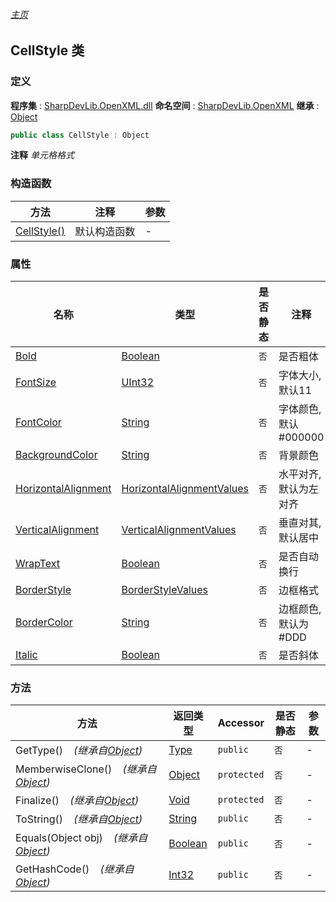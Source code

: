 ###### [主页](./Index.md "主页")
## CellStyle 类
### 定义
**程序集** : [SharpDevLib.OpenXML.dll](./SharpDevLib.OpenXML.assembly.md "SharpDevLib.OpenXML.dll")
**命名空间** : [SharpDevLib.OpenXML](./SharpDevLib.OpenXML.namespace.md "SharpDevLib.OpenXML")
**继承** : [Object](https://learn.microsoft.com/en-us/dotnet/api/system.object "Object")
``` csharp
public class CellStyle : Object
```
**注释**
*单元格格式*

### 构造函数
|方法|注释|参数|
|---|---|---|
|[CellStyle()](./SharpDevLib.OpenXML.CellStyle.ctor.md "CellStyle()")|默认构造函数|-|

### 属性
|名称|类型|是否静态|注释|
|---|---|---|---|
|[Bold](./SharpDevLib.OpenXML.CellStyle.Bold.md "Bold")|[Boolean](https://learn.microsoft.com/en-us/dotnet/api/system.boolean "Boolean")|`否`|是否粗体|
|[FontSize](./SharpDevLib.OpenXML.CellStyle.FontSize.md "FontSize")|[UInt32](https://learn.microsoft.com/en-us/dotnet/api/system.uint32 "UInt32")|`否`|字体大小,默认11|
|[FontColor](./SharpDevLib.OpenXML.CellStyle.FontColor.md "FontColor")|[String](https://learn.microsoft.com/en-us/dotnet/api/system.string "String")|`否`|字体颜色,默认#000000|
|[BackgroundColor](./SharpDevLib.OpenXML.CellStyle.BackgroundColor.md "BackgroundColor")|[String](https://learn.microsoft.com/en-us/dotnet/api/system.string "String")|`否`|背景颜色|
|[HorizontalAlignment](./SharpDevLib.OpenXML.CellStyle.HorizontalAlignment.md "HorizontalAlignment")|[HorizontalAlignmentValues](https://learn.microsoft.com/en-us/dotnet/api/documentformat.openxml.spreadsheet.horizontalalignmentvalues "HorizontalAlignmentValues")|`否`|水平对齐,默认为左对齐|
|[VerticalAlignment](./SharpDevLib.OpenXML.CellStyle.VerticalAlignment.md "VerticalAlignment")|[VerticalAlignmentValues](https://learn.microsoft.com/en-us/dotnet/api/documentformat.openxml.spreadsheet.verticalalignmentvalues "VerticalAlignmentValues")|`否`|垂直对其,默认居中|
|[WrapText](./SharpDevLib.OpenXML.CellStyle.WrapText.md "WrapText")|[Boolean](https://learn.microsoft.com/en-us/dotnet/api/system.boolean "Boolean")|`否`|是否自动换行|
|[BorderStyle](./SharpDevLib.OpenXML.CellStyle.BorderStyle.md "BorderStyle")|[BorderStyleValues](https://learn.microsoft.com/en-us/dotnet/api/documentformat.openxml.spreadsheet.borderstylevalues "BorderStyleValues")|`否`|边框格式|
|[BorderColor](./SharpDevLib.OpenXML.CellStyle.BorderColor.md "BorderColor")|[String](https://learn.microsoft.com/en-us/dotnet/api/system.string "String")|`否`|边框颜色,默认为#DDD|
|[Italic](./SharpDevLib.OpenXML.CellStyle.Italic.md "Italic")|[Boolean](https://learn.microsoft.com/en-us/dotnet/api/system.boolean "Boolean")|`否`|是否斜体|

### 方法
|方法|返回类型|Accessor|是否静态|参数|
|---|---|---|---|---|
|GetType()&nbsp;&nbsp;&nbsp;&nbsp;*(继承自[Object](https://learn.microsoft.com/en-us/dotnet/api/system.object "Object"))*|[Type](https://learn.microsoft.com/en-us/dotnet/api/system.type "Type")|`public`|`否`|-|
|MemberwiseClone()&nbsp;&nbsp;&nbsp;&nbsp;*(继承自[Object](https://learn.microsoft.com/en-us/dotnet/api/system.object "Object"))*|[Object](https://learn.microsoft.com/en-us/dotnet/api/system.object "Object")|`protected`|`否`|-|
|Finalize()&nbsp;&nbsp;&nbsp;&nbsp;*(继承自[Object](https://learn.microsoft.com/en-us/dotnet/api/system.object "Object"))*|[Void](https://learn.microsoft.com/en-us/dotnet/api/system.void "Void")|`protected`|`否`|-|
|ToString()&nbsp;&nbsp;&nbsp;&nbsp;*(继承自[Object](https://learn.microsoft.com/en-us/dotnet/api/system.object "Object"))*|[String](https://learn.microsoft.com/en-us/dotnet/api/system.string "String")|`public`|`否`|-|
|Equals(Object obj)&nbsp;&nbsp;&nbsp;&nbsp;*(继承自[Object](https://learn.microsoft.com/en-us/dotnet/api/system.object "Object"))*|[Boolean](https://learn.microsoft.com/en-us/dotnet/api/system.boolean "Boolean")|`public`|`否`|-|
|GetHashCode()&nbsp;&nbsp;&nbsp;&nbsp;*(继承自[Object](https://learn.microsoft.com/en-us/dotnet/api/system.object "Object"))*|[Int32](https://learn.microsoft.com/en-us/dotnet/api/system.int32 "Int32")|`public`|`否`|-|

